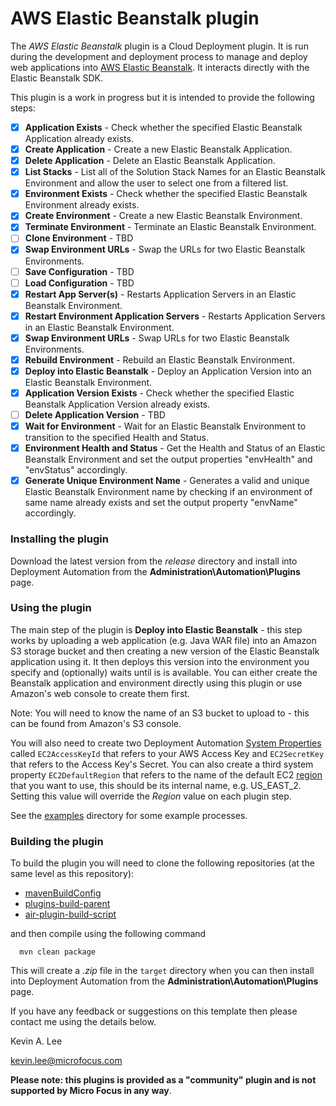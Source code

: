 # AWS Elastic Beanstalk plugin

The _AWS Elastic Beanstalk_ plugin is a Cloud Deployment plugin. It is run during the development and deployment process 
to manage and deploy web applications into [AWS Elastic Beanstalk](https://aws.amazon.com/elasticbeanstalk/). It interacts 
directly with the Elastic Beanstalk SDK.

This plugin is a work in progress but it is intended to provide the following steps:

* [x] **Application Exists** - Check whether the specified Elastic Beanstalk Application already exists.
* [x] **Create Application** - Create a new Elastic Beanstalk Application.  
* [x] **Delete Application** - Delete an Elastic Beanstalk Application.
* [x] **List Stacks** - List all of the Solution Stack Names for an Elastic Beanstalk Environment and allow the user to select one from a filtered list.  
* [x] **Environment Exists** - Check whether the specified Elastic Beanstalk Environment already exists.  
* [x] **Create Environment** - Create a new Elastic Beanstalk Environment.  
* [x] **Terminate Environment** - Terminate an Elastic Beanstalk Environment.
* [ ] **Clone Environment** - TBD
* [x] **Swap Environment URLs** - Swap the URLs for two Elastic Beanstalk Environments.
* [ ] **Save Configuration** - TBD
* [ ] **Load Configuration** - TBD
* [x] **Restart App Server(s)** - Restarts Application Servers in an Elastic Beanstalk Environment.
* [x] **Restart Environment Application Servers** - Restarts Application Servers in an Elastic Beanstalk Environment.
* [x] **Swap Environment URLs** - Swap URLs for two Elastic Beanstalk Environments.
* [x] **Rebuild Environment** - Rebuild an Elastic Beanstalk Environment.
* [x] **Deploy into Elastic Beanstalk** - Deploy an Application Version into an Elastic Beanstalk Environment.  
* [x] **Application Version Exists** - Check whether the specified Elastic Beanstalk Application Version already exists.   
* [ ] **Delete Application Version** - TBD
* [x] **Wait for Environment** - Wait for an Elastic Beanstalk Environment to transition to the specified Health and Status.  
* [x] **Environment Health and Status** - Get the Health and Status of an Elastic Beanstalk Environment and set the output properties "envHealth" and "envStatus" accordingly.
* [x] **Generate Unique Environment Name** - Generates a valid and unique Elastic Beanstalk Environment name by checking if an environment of same name already exists and set the output property "envName" accordingly.                                                                                               
                                        
### Installing the plugin
 
Download the latest version from the _release_ directory and install into Deployment Automation from the 
**Administration\Automation\Plugins** page.

### Using the plugin

The main step of the plugin is **Deploy into Elastic Beanstalk** - this step works by uploading a web application 
(e.g. Java WAR file) into an Amazon S3 storage bucket and then creating a new version of the Elastic Beanstalk application using it. 
It then deploys this version into the environment you specify and (optionally) waits until is is available. You can 
either create the Beanstalk application and environment directly using this plugin or use Amazon's web console to
create them first.
                  
Note: You will need to know the name of an S3 bucket to upload to - this can be found from Amazon's S3 console.

You will also need to create two Deployment Automation 
[System Properties](http://help.serena.com/doc_center/sra/ver6_3/sda_help/sra_adm_sys_properties.html)
called `EC2AccessKeyId` that refers to your AWS Access Key and `EC2SecretKey` that refers to the Access Key's Secret.
You can also create a third system property `EC2DefaultRegion` that refers to the name of the default EC2
[region](https://docs.aws.amazon.com/AmazonRDS/latest/UserGuide/Concepts.RegionsAndAvailabilityZones.html) that you want to use, 
this should be its internal name, e.g. US_EAST_2. Setting this value will override the *Region* value on each plugin step.
 
See the [examples](examples) directory for some example processes.
         
### Building the plugin

To build the plugin you will need to clone the following repositories (at the same level as this repository):

 - [mavenBuildConfig](https://github.com/sda-community-plugins/mavenBuildConfig)
 - [plugins-build-parent](https://github.com/sda-community-plugins/plugins-build-parent)
 - [air-plugin-build-script](https://github.com/sda-community-plugins/air-plugin-build-script)
 
 and then compile using the following command
 ```
   mvn clean package
 ```  

This will create a _.zip_ file in the `target` directory when you can then install into Deployment Automation
from the **Administration\Automation\Plugins** page.

If you have any feedback or suggestions on this template then please contact me using the details below.

Kevin A. Lee

kevin.lee@microfocus.com

**Please note: this plugins is provided as a "community" plugin and is not supported by Micro Focus in any way**.
